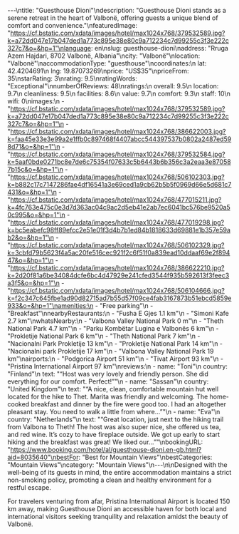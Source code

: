 ---\ntitle: "Guesthouse Dioni"\ndescription: "Guesthouse Dioni stands as a serene retreat in the heart of Valbonë, offering guests a unique blend of comfort and convenience."\nfeaturedImage: "https://cf.bstatic.com/xdata/images/hotel/max1024x768/379532589.jpg?k=a72dd047e17b047ded1a773c895e38e80c9a712234c7d99255c3f3e222c327c7&o=&hp=1"\nlanguage: en\nslug: guesthouse-dioni\naddress: "Rruga Azem Hajdari, 8702 Valbonë, Albania"\ncity: "Valbonë"\nlocation: "Valbonë"\naccommodationType: "guesthouse"\ncoordinates:\n  lat: 42.4204691\n  lng: 19.87073269\nprice: "US$35"\npriceFrom: 35\nstarRating: 3\nrating: 9.5\nratingWords: "Exceptional"\nnumberOfReviews: 48\nratings:\n  overall: 9.5\n  location: 9.7\n  cleanliness: 9.5\n  facilities: 8.6\n  value: 9.7\n  comfort: 9.3\n  staff: 10\n  wifi: 0\nimages:\n  - "https://cf.bstatic.com/xdata/images/hotel/max1024x768/379532589.jpg?k=a72dd047e17b047ded1a773c895e38e80c9a712234c7d99255c3f3e222c327c7&o=&hp=1"\n  - "https://cf.bstatic.com/xdata/images/hotel/max1024x768/386622003.jpg?k=faa45e33e3e99a2e1ffb0c897468f4407abcc544397537b0802a2487ed598d71&o=&hp=1"\n  - "https://cf.bstatic.com/xdata/images/hotel/max1024x768/379532584.jpg?k=5aaf0bde0271bc8e7de6c75354f07633c5b6443b6b356c3a2eaa3e870587b15c&o=&hp=1"\n  - "https://cf.bstatic.com/xdata/images/hotel/max1024x768/506102303.jpg?k=b882c17c7147286fae4df16541a3e69ced1a9cb62b5b5f0969d66e5d681c7431&o=&hp=1"\n  - "https://cf.bstatic.com/xdata/images/hotel/max1024x768/477015211.jpg?k=4fc763e475c0e3d7d363ac04c9ac2d5eb41e2ab7ec6041bc576be9520a50c995&o=&hp=1"\n  - "https://cf.bstatic.com/xdata/images/hotel/max1024x768/477019298.jpg?k=bc5eabefc98ff89efcc2e51e01f3d4b7b1ed84b1818633d69881e1b357e59ab2&o=&hp=1"\n  - "https://cf.bstatic.com/xdata/images/hotel/max1024x768/506102329.jpg?k=3cbfd79b5623f4a5ac20fe516cec921f2c6f51f0a839ead10ddaaf69e2f89447&o=&hp=1"\n  - "https://cf.bstatic.com/xdata/images/hotel/max1024x768/386622210.jpg?k=2d20f81a6be34084dcfe6bc4d47929e241cfed3544f935b592613f3feec3a3f5&o=&hp=1"\n  - "https://cf.bstatic.com/xdata/images/hotel/max1024x768/506104666.jpg?k=f2c347c645fbe1ad90d82715ad7b55d57f09ce4fab3167873b51ebcd5859e933&o=&hp=1"\namenities:\n  - "Free parking"\n  - "Breakfast"\nnearbyRestaurants:\n  - "Fusha E Gjes 1.1 km"\n  - "Simoni Kafe 2.7 km"\nwhatsNearby:\n  - "Valbona Valley National Park 0 m"\n  - "Theth National Park 4.7 km"\n  - "Parku Kombëtar Lugina e Valbonës 6 km"\n  - "Prokletije National Park 6 km"\n  - "Theth National Park 7 km"\n  - "Nacionalni Park Prokletije 13 km"\n  - "Prokletije National Park 14 km"\n  - "Nacionalni park Prokletije 17 km"\n  - "Valbona Valley National Park 19 km"\nairports:\n  - "Podgorica Airport 51 km"\n  - "Tivat Airport 93 km"\n  - "Pristina International Airport 97 km"\nreviews:\n  - name: "Toni"\n    country: "Finland"\n    text: "“Host was very lovely and friendly person. She did everything for our comfort. Perfect!”"\n  - name: "Sassan"\n    country: "United Kingdom"\n    text: "“A nice, clean, comfortable mountain hut well located for the hike to Thet. Marita was friendly and welcoming. The home-cooked breakfast and dinner by the fire were good too. I had an altogether pleasant stay. You need to walk a little from where...”"\n  - name: "Eva"\n    country: "Netherlands"\n    text: "“Great location, just next to the hiking trail from Valbona to Theth! The host was also super nice, she offered us tea, and red wine. It’s cozy to have fireplace outside. We got up
early to start hiking and the breakfast was great! We liked our...”"\nbookingURL: "https://www.booking.com/hotel/al/guesthouse-dioni.en-gb.html?aid=8035640"\nbestFor: "Best for Mountain Views"\nbestCategories: "Mountain Views"\ncategory: "Mountain Views"\n---\n\nDesigned with the well-being of its guests in mind, the entire accommodation maintains a strict non-smoking policy, promoting a clean and healthy environment for a restful escape.

For travelers venturing from afar, Pristina International Airport is located 150 km away, making Guesthouse Dioni an accessible haven for both local and international visitors seeking tranquility and relaxation amidst the beauty of Valbonë.